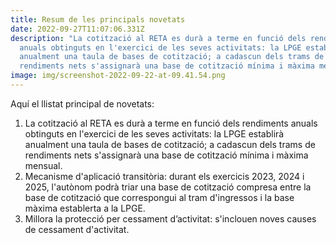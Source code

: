 ```yaml
---
title: Resum de les principals novetats
date: 2022-09-27T11:07:06.331Z
description: "La cotització al RETA es durà a terme en funció dels rendiments
  anuals obtinguts en l'exercici de les seves activitats: la LPGE establirà
  anualment una taula de bases de cotització; a cadascun dels trams de
  rendiments nets s'assignarà una base de cotització mínima i màxima mensual."
image: img/screenshot-2022-09-22-at-09.41.54.png
---
```

Aquí el llistat principal de novetats:

1. La cotització al RETA es durà a terme en funció dels rendiments anuals obtinguts en l'exercici de les seves activitats: la LPGE establirà anualment una taula de bases de cotització; a cadascun dels trams de rendiments nets s'assignarà una base de cotització mínima i màxima mensual.
2. Mecanisme d'aplicació transitòria: durant els exercicis 2023, 2024 i 2025, l'autònom podrà triar una base de cotització compresa entre la base de cotització que correspongui al tram d'ingressos i la base màxima establerta a la LPGE.
3. Millora la protecció per cessament d’activitat: s'inclouen noves causes de cessament d'activitat.